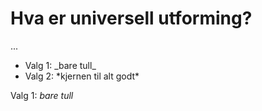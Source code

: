 # Hva er universell utforming?

...
<ul>
<li>Valg 1: _bare tull_
<li>Valg 2: *kjernen til alt godt*
</ul>

Valg 1: _bare tull_
